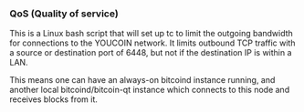 ### QoS (Quality of service) ###

This is a Linux bash script that will set up tc to limit the outgoing bandwidth for connections to the YOUCOIN network. It limits outbound TCP traffic with a source or destination port of 6448, but not if the destination IP is within a LAN.

This means one can have an always-on bitcoind instance running, and another local bitcoind/bitcoin-qt instance which connects to this node and receives blocks from it.
